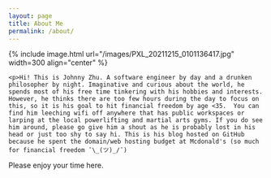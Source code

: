 ```yaml
---
layout: page
title: About Me
permalink: /about/
---
```


<!-- {% include image.html url="/images/johnny.png" caption="Hi! I am Johnny Zhu A software engineer, passionate and curious to learn new technologies" width=300 align="right" %} -->

{% include image.html url="/images/PXL_20211215_0101136417.jpg"  width=300 align="center" %}

<div style="clear: left;">

    <p>Hi! This is Johnny Zhu. A software engineer by day and a drunken philosopher by night. Imaginative and curious about the world, he spends most of his free time tinkering with his hobbies and interests. However, he thinks there are too few hours during the day to focus on this, so it is his goal to hit financial freedom by age <35.  You can find him leeching wifi off anywhere that has public workspaces or larping at the local powerlifting and martial arts gyms. If you do see him around, please go give him a shout as he is probably lost in his head or just too shy to say hi. This is his blog hosted on GitHub because he spent the domain/web hosting budget at Mcdonald's (so much for financial freedom ¯\_(ツ)_/¯)

Please enjoy your time here.
</p>
</div>